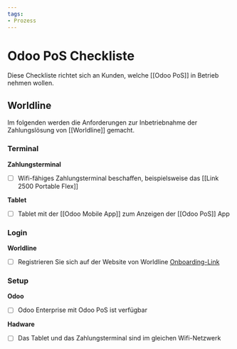 ```yaml
---
tags:
- Prozess
---
```


# Odoo PoS Checkliste

Diese Checkliste richtet sich an Kunden, welche [[Odoo PoS]] in Betrieb nehmen wollen.

## Worldline

Im folgenden werden die Anforderungen zur Inbetriebnahme der Zahlungslösung von [[Worldline]] gemacht.

### Terminal

**Zahlungsterminal**

- [ ] Wifi-fähiges Zahlungsterminal beschaffen, beispielsweise das [[Link 2500 Portable Flex]]

**Tablet**

- [ ] Tablet mit der [[Odoo Mobile App]] zum Anzeigen der [[Odoo PoS]] App

### Login

**Worldline**

- [ ] Registrieren Sie sich auf der Website von Worldline [Onboarding-Link](https://onboarding.six-payment-services.com/onboarding/register?referral=productpage&productCategory=classic&product=classic_c&applicationContext=SALES_REVOLUTION&language=de&country=CH)

### Setup

**Odoo**

- [ ] Odoo Enterprise mit Odoo PoS ist verfügbar

**Hadware**

- [ ] Das Tablet und das Zahlungsterminal sind im gleichen Wifi-Netzwerk
